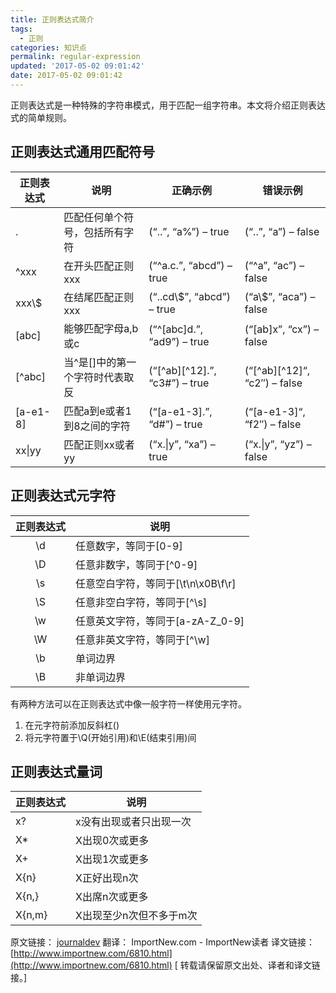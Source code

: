 ```yaml
---
title: 正则表达式简介
tags:
  - 正则
categories: 知识点
permalink: regular-expression
updated: '2017-05-02 09:01:42'
date: 2017-05-02 09:01:42
---
```


正则表达式是一种特殊的字符串模式，用于匹配一组字符串。本文将介绍正则表达式的简单规则。

<!--more-->



## 正则表达式通用匹配符号

正则表达式|说明|正确示例|错误示例
-|-|-|-
.|匹配任何单个符号，包括所有字符|(“..”, “a%”) – true|(“..”, “a”) – false
^xxx|在开头匹配正则xxx|(“^a.c.”, “abcd”) – true|(“^a”, “ac”) – false
xxx\\$|在结尾匹配正则xxx|(“..cd\\$”, “abcd”) – true|(“a\\$”, “aca”) – false
[abc]|能够匹配字母a,b或c|(“^[abc]d.”, “ad9”) – true|(“[ab]x”, “cx”) – false
[^abc]|当^是[]中的第一个字符时代表取反|(“[^ab][^12].”, “c3#”) – true|(“[^ab][^12]“, “c2″) – false
[a-e1-8]|匹配a到e或者1到8之间的字符|(“[a-e1-3].”, “d#”) – true|(“[a-e1-3]“, “f2″) – false
xx\\|yy|匹配正则xx或者yy|(“x.\\|y”, “xa”) – true|(“x.\\|y”, “yz”) – false

## 正则表达式元字符

正则表达式|说明
:-:|-
\d|任意数字，等同于[0-9]
\D|任意非数字，等同于[^0-9]
\s|任意空白字符，等同于[\t\n\x0B\f\r]
\S|任意非空白字符，等同于[^\s]
\w|任意英文字符，等同于[a-zA-Z_0-9]
\W|任意非英文字符，等同于[^\w]
\b|单词边界
\B|非单词边界

有两种方法可以在正则表达式中像一般字符一样使用元字符。

1. 在元字符前添加反斜杠(\)
2. 将元字符置于\Q(开始引用)和\E(结束引用)间


## 正则表达式量词

正则表达式|说明
-|-
x?|x没有出现或者只出现一次
X*|X出现0次或更多
X+|X出现1次或更多
X{n}|X正好出现n次
X{n,}|X出席n次或更多
X{n,m}|X出现至少n次但不多于m次

原文链接： [journaldev](http://www.journaldev.com/634/regular-expression-in-java-regex-example) 翻译： ImportNew.com - ImportNew读者
译文链接： [http://www.importnew.com/6810.html](http://www.importnew.com/6810.html)
[ 转载请保留原文出处、译者和译文链接。]








